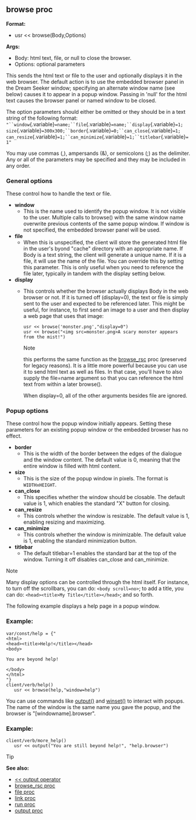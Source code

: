 ## browse proc

**Format:**
+   usr << browse(Body,Options)

**Args:**
+   Body: html text, file, or null to close the browser.
+   Options: optional parameters

This sends the html text or file to the user and optionally
displays it in the web browser. The default action is to use the
embedded browser panel in the Dream Seeker window; specifying an
alternate window name (see below) causes it to appear in a popup window.
Passing in \'null\' for the html text causes the browser panel or named
window to be closed. 

The option parameters should either be
omitted or they should be in a text string of the following format:
` "``window`{.variable}`=name;``file`{.variable}`=name;``display`{.variable}`=1;`\
`size`{.variable}`=300x300;``border`{.variable}`=0;``can_close`{.variable}`=1;`\
`can_resize`{.variable}`=1;``can_minimize`{.variable}`=1;``titlebar`{.variable}`=1" `


You may use commas (,), ampersands (&), or semicolons (;) as
the delimiter. Any or all of the parameters may be specified and they
may be included in any order.
### General options
These control how to handle the text or file. 

- **window**
    - This is the name used to identify the popup window. It is not
    visible to the user. Multiple calls to browse() with the same window
    name overwrite previous contents of the same popup window. If window
    is not specified, the embedded browser panel will be used.
- **file**
    - When this is unspecified, the client will store the generated html
    file in the user\'s byond "cache" directory with an appropriate
    name. If Body is a text string, the client will generate a unique
    name. If it is a file, it will use the name of the file. You can
    override this by setting this parameter. This is only useful when
    you need to reference the file later, typically in tandem with the
    display setting below.
- **display**
    - This controls whether the browser actually displays Body in the web
    browser or not. If it is turned off (display=0), the text or file is
    simply sent to the user and expected to be referenced later. This
    might be useful, for instance, to first send an image to a user and
    then display a web page that uses that image:

        ```dm
        usr << browse('monster.png',"display=0")
        usr << browse("<img src=monster.png>A scary monster appears from the mist!")
        ```
       > [!NOTE]
       > this performs the same function as the
            [browse_rsc](/ref/proc/browse_rsc.md)  proc (preserved for legacy reasons).
            It is a little more powerful because you can use it to send html
            text as well as files. In that case, you\'ll have to also supply the
            file=name argument so that you can reference the html text from
            within a later browse(). 

        
        When display=0, all of the other arguments besides file are ignored.

### Popup options
These control how the popup window initially appears. Setting these
parameters for an existing popup window or the embedded browser has no
effect. 

- **border**
    -   This is the width of the border between the edges of the dialogue
    and the window content. The default value is 0, meaning that the
    entire window is filled with html content.
- **size**
    -   This is the size of the popup window in pixels. The format is
    `WIDTHxHEIGHT`.
- **can_close**
    -   This specifies whether the window should be closable. The default
    value is 1, which enables the standard "X" button for closing.
- **can_resize**
    -   This controls whether the window is resizable. The default value is
    1, enabling resizing and maximizing.
- **can_minimize**
    -   This controls whether the window is minimizable. The default value
    is 1, enabling the standard minimization button.
- **titlebar**
    -   The default titlebar=1 enables the standard bar at the top of the
    window. Turning it off disables can_close and can_minimize.


> [!NOTE]
> Many display options can be controlled through
the html itself. For instance, to turn off the scrollbars, you can do:
`<body scroll=no>`; to add a title, you can do:
`<head><title>My Title</title></head>`; and so forth. 

The
following example displays a help page in a popup window.
### Example:

```dm
var/const/help = {"
<html>
<head><title>Help!</title></head>
<body>

You are beyond help!

</body>
</html>
"}
client/verb/help()
   usr << browse(help,"window=help")
```

You can use commands like [output()](/ref/proc/output.md)  and
[winset()](/ref/proc/winset.md) to interact with popups. The name of the
window is the same name you gave the popup, and the browser is
"[windowname].browser".
### Example:

```dm
client/verb/more_help()
   usr << output("You are still beyond help!", "help.browser")
```

> [!TIP] 
> **See also:**
> +   [<< output operator](/ref/operator/%3c%3c/output.md) 
> +   [browse_rsc proc](/ref/proc/browse_rsc.md) 
> +   [file proc](/ref/proc/file.md) 
> +   [link proc](/ref/proc/link.md) 
> +   [run proc](/ref/proc/run.md) 
> +   [output proc](/ref/proc/output.md) 